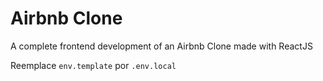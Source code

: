 # Airbnb Clone

A complete frontend development of an Airbnb Clone made with ReactJS

Reemplace `env.template` por `.env.local`
